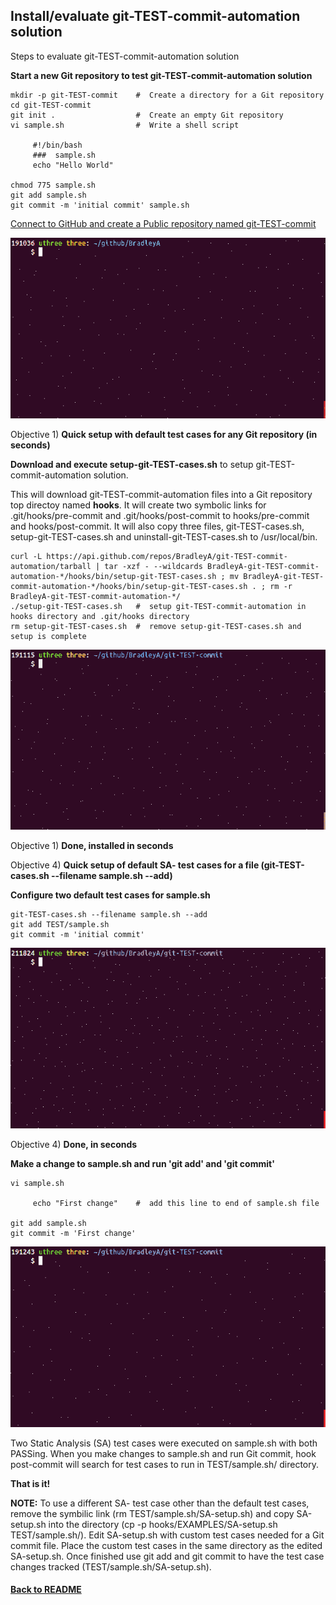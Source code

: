 ## Install/evaluate git-TEST-commit-automation solution
Steps to evaluate git-TEST-commit-automation solution

**Start a new Git repository to test git-TEST-commit-automation solution**

    mkdir -p git-TEST-commit    #  Create a directory for a Git repository
    cd git-TEST-commit
    git init .                  #  Create an empty Git repository
    vi sample.sh                #  Write a shell script
    
         #!/bin/bash
         ###  sample.sh 
         echo "Hello World"
    
    chmod 775 sample.sh
    git add sample.sh
    git commit -m 'initial commit' sample.sh

[Connect to GitHub and create a Public repository named git-TEST-commit](https://help.github.com/en/github/creating-cloning-and-archiving-repositories/creating-a-new-repository)

<img id="Steps git-TEST-commit-automation-1.gif" src="../images/git-TEST-commit-automation-1.gif" >
    
Objective 1) **Quick setup with default test cases for any Git repository (in seconds)**

**Download and execute setup-git-TEST-cases.sh** to setup git-TEST-commit-automation solution.

This will download git-TEST-commit-automation files into a Git repository top directoy named **hooks**.  It will create two symbolic links for .git/hooks/pre-commit and .git/hooks/post-commit to hooks/pre-commit and hooks/post-commit.  It will also copy three files, git-TEST-cases.sh, setup-git-TEST-cases.sh and uninstall-git-TEST-cases.sh to /usr/local/bin.

    curl -L https://api.github.com/repos/BradleyA/git-TEST-commit-automation/tarball | tar -xzf - --wildcards BradleyA-git-TEST-commit-automation-*/hooks/bin/setup-git-TEST-cases.sh ; mv BradleyA-git-TEST-commit-automation-*/hooks/bin/setup-git-TEST-cases.sh . ; rm -r BradleyA-git-TEST-commit-automation-*/
    ./setup-git-TEST-cases.sh   #  setup git-TEST-commit-automation in hooks directory and .git/hooks directory
    rm setup-git-TEST-cases.sh  #  remove setup-git-TEST-cases.sh and setup is complete
    
<img id="Steps git-TEST-commit-automation-2.gif" src="../images/git-TEST-commit-automation-2.gif" >

Objective 1)  **Done, installed in seconds**

Objective 4)  **Quick setup of default SA- test cases for a file (git-TEST-cases.sh --filename sample.sh --add)**
    
**Configure two default test cases for sample.sh**   
    
    git-TEST-cases.sh --filename sample.sh --add
    git add TEST/sample.sh
    git commit -m 'initial commit'

<img id="Steps git-TEST-commit-automation-3.gif" src="../images/git-TEST-commit-automation-3.gif" >

Objective 4)  **Done, in seconds**

**Make a change to sample.sh and run 'git add' and 'git commit'**
    
    vi sample.sh
    
         echo "First change"    #  add this line to end of sample.sh file
	 
    git add sample.sh
    git commit -m 'First change'


<img id="Steps git-TEST-commit-automation-4.gif" src="../images/git-TEST-commit-automation-4.gif" >

Two Static Analysis (SA) test cases were executed on sample.sh with both PASSing.  When you make changes to sample.sh and run Git commit, hook post-commit will search for test cases to run in TEST/sample.sh/ directory.

**That is it!**

**NOTE:**  To use a different SA- test case other than the default test cases, remove the symbilic link (rm TEST/sample.sh/SA-setup.sh) and copy SA-setup.sh into the directory (cp -p hooks/EXAMPLES/SA-setup.sh TEST/sample.sh/).  Edit SA-setup.sh with custom test cases needed for a Git commit file.  Place the custom test cases in the same directory as the edited SA-setup.sh.  Once finished use git add and git commit to have the test case changes tracked (TEST/sample.sh/SA-setup.sh).  


#### [Back to README](https://github.com/BradleyA/git-TEST-commit-automation/tree/master/hooks#installevaluate-git-test-commit-automation-solution)
